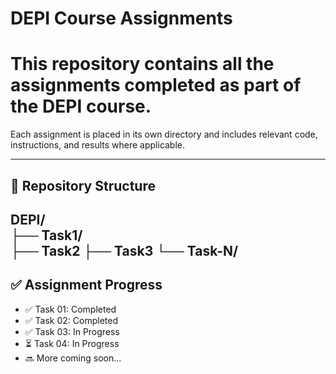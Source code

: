 # DEPI Course Assignments

This repository contains all the assignments completed as part of the **DEPI** course.
=======

Each assignment is placed in its own directory and includes relevant code, instructions, and results where applicable.

---

## 📁 Repository Structure

DEPI/  
├── Task1/  
├── Task2 
├── Task3 
└── Task-N/
---

## ✅ Assignment Progress

- ✅ Task 01: Completed  
- ✅ Task 02: Completed  
- ✅ Task 03: In Progress
- ⏳ Task 04: In Progress 
- 🔜 More coming soon...
